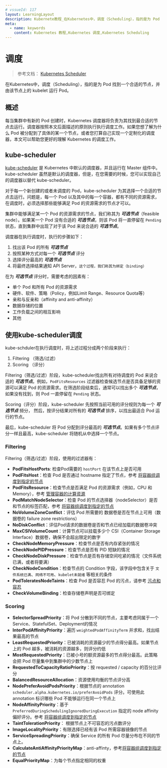 ```yaml
---
# vssueId: 117
layout: LearningLayout
description: Kubernete教程_在Kubernetes中，调度（Scheduling），指的是为 Pod 找到一个合适的节点，并由该节点上的 kubelet 运行 Pod。
meta:
  - name: keywords
    content: Kubernetes 教程,Kubernetes 调度,Kubernetes Scheduling
---
```


# 调度

<AdSenseTitle/>

> 参考文档： [Kubernetes Scheduler](https://kubernetes.io/docs/concepts/scheduling/kube-scheduler/)

在Kubernetes中，调度（Scheduling），指的是为 Pod 找到一个合适的节点，并由该节点上的 kubelet 运行 Pod。

## 概述

每当集群中有新的 Pod 创建时，Kubernetes 调度器将负责为其找到最合适的节点去运行。调度器按照本文后面描述的原则执行执行调度工作。如果您想了解为什么 Pod 被分配到了具体的某一个节点，或者您打算自己实现一个定制化的调度器，本文可以帮助您更好的理解 Kubernetes 的调度工作。

## kube-scheduler

[kube-scheduler](https://kubernetes.io/docs/reference/command-line-tools-reference/kube-scheduler/) 是 Kubernetes 中默认的调度器，并且运行在 Master 组件中。kube-scheduler 虽然是默认的调度器，但是，在您需要的时候，您可以实现自己的调度器以替代 kube-scheduler。

对于每一个新创建的或者未调度的 Pod，kube-scheduler 为其选择一个合适的节点去运行。问题是，每一个 Pod 以及其中的每一个容器，都有不同的资源需求，在调度时，必须选择那些能够满足 Pod 的资源需求的节点才可以。

集群中能够满足某一个 Pod 的资源需求的节点，我们称其为 ***可选节点***（feasible node）。如果某一个 Pod 没有合适的 ***可选节点***，则该 Pod 将一直停留在 `Pending` 状态，直到集群中出现了对于该 Pod 来说合适的 ***可选节点***。

调度器在执行调度时，执行的步骤如下：
1. 找出该 Pod 的所有 ***可选节点***
2. 按照某种方式对每一个 ***可选节点*** 评分
3. 选择评分最高的 ***可选节点***
4. 将最终选择结果通知 API Server，`这个过程，我们称其为绑定（binding）`

在为 ***可选节点*** 评分时，需要考虑的因素有：
* 单个 Pod 和所有 Pod 的资源需求
* 硬件、软件、策略（Policy，例如Limit Range、Resource Quota等）
* 亲和与反亲和（affinity and anti-affinity）
* 数据存储的位置
* 工作负载之间的相互影响
* 其他

## 使用kube-scheduler调度

kube-schduler在执行调度时，将上述过程分成两个阶段来执行：
1. Filtering （筛选/过滤）
2. Scoring （评分）

Filtering（筛选/过滤）阶段，kube-scheduler找出所有对待调度的 Pod 来说合适的 ***可选节点***。例如，`PodFitsResources` 过滤器检查候选节点是否具备足够的资源可以满足 Pod 的资源需求。在筛选阶段结束后，通常可以找出多个 ***可选节点***，如果没有找到，则 Pod 一直停留在 `Pending` 状态。

Scoring（评分）阶段，kube-scheduler 先按照当前可用的评分规则为每一个 ***可选节点*** 频分， 然后，按评分结果对所有的 ***可选节点*** 排序，以找出最适合 Pod 运行的节点。

最后，kube-scheduler 将 Pod 分配到评分最高的 ***可选节点***。如果有多个节点评分一样且最高，kube-scheduler 将随机从中选择一个节点。

### Filtering

Filtering（筛选/过滤）阶段，使用的过滤器有：

* **PodFitsHostPorts**: 检查Pod需要的 `hostPort` 在该节点上是否可用
* **PodFitsHost**：检查 Pod 是否通过 hostname 指定了节点，参考 [将容器组调度到指定的节点](/learning/k8s-intermediate/config/assign-pod-node.html#指定节点-nodename)
* **PodFitsResource**：检查节点是否满足 Pod 的资源需求（例如，CPU 和 Memory），参考 [管理容器的计算资源](/learning/k8s-intermediate/config/computing-resource.html)
* **PodMatchNodeSelector**：检查 Pod 的节点选择器（nodeSelector）是否和节点的标签匹配，参考 [将容器组调度到指定的节点](/learning/k8s-intermediate/config/assign-pod-node.html#节点选择器-nodeselector)
* **NoVolumeZoneConflict**：评估 Pod 所需要的 数据卷是否在节点上可用（数据卷的 failure zone restrictions）
* **NoDiskConflict**：评估Pod请求的数据卷是否和节点已经加载的数据卷冲突
* **MaxCSIVolumeCount**：计算节点可以挂载多少个 CSI（Container Storage Interface）数据卷，确保不会超出限定的数字
* **CheckNodeMemoryPressure**：检查节点是否有内存紧张的情况
* **CheckNodePIDPressure**：检查节点是否有 PID 短缺的情况
* **CheckNodeDiskPressure**：检查节点是否有存储空间吃紧的情况（文件系统已满，或者将要满）
* **CheckNodeCondition**：检查节点的 Condition 字段，该字段中包含关于 `文件系统已满`、`网络不可用`、`kubelet未就绪` 等相关的条件
* **PodToleratesNodeTaints**：检查 Pod 是否容忍 Pod 的污点，请参考 [污点和容忍](/learning/k8s-intermediate/config/taints-toleration/)
* **CheckVolumeBinding**：检查存储卷声明是否可绑定

### Scoring

* **SelectorSpreadPriority**：将 Pod 分散到不同的节点，主要考虑同属于一个 Service、StatefulSet、Deployment的情况
* **InterPodAffinityPriority**：遍历 `weightedPodAffinityTerm` 并求和，找出结果最高的节点
* **LeastRequestedPriority**：已被消耗的资源最少的节点得分最高。如果节点上的 Pod 越多，被消耗的资源越多，则评分约低
* **MostRequestedPriority**：已被小号的额资源最多的节点得分最高。此策略会把 Pod 尽量集中到集群中的少数节点上
* **RequestedToCapacityRatioPriority**：按 requested / capacity 的百分比评分
* **BalancedResourceAllocation**：资源使用均衡的节点评分高
* **NodePreferAvoidPodsPriority**：根据节点的 annotation `scheduler.alpha.kubernetes.io/preferAvoidPods` 评分。可使用此 annotation 标识哪些 Pod 不能够运行在同一个节点上
* **NodeAffinityPriority**：基于 `PreferredDuringSchedulingIgnoredDuringExecution` 指定的 node affinity 偏好评分。参考 [将容器组调度到指定的节点](/learning/k8s-intermediate/config/assign-pod-node.html#affinity-and-anti-affinity)
* **TaintTolerationPriority**： 根据节点上不可容忍的污点数评分
* **ImageLocalityPriority**：有限选择已经有该 Pod 所需容器镜像的节点
* **ServiceSpreadingPriority**：确保 Service 的所有 Pod 尽量分布在不同的节点上。
* **CalculateAntiAffinityPriorityMap**：anti-affinty，参考[将容器组调度到指定的节点](/learning/k8s-intermediate/config/assign-pod-node.html#affinity-and-anti-affinity)
* **EqualPriorityMap**：为每个节点指定相同的权重
